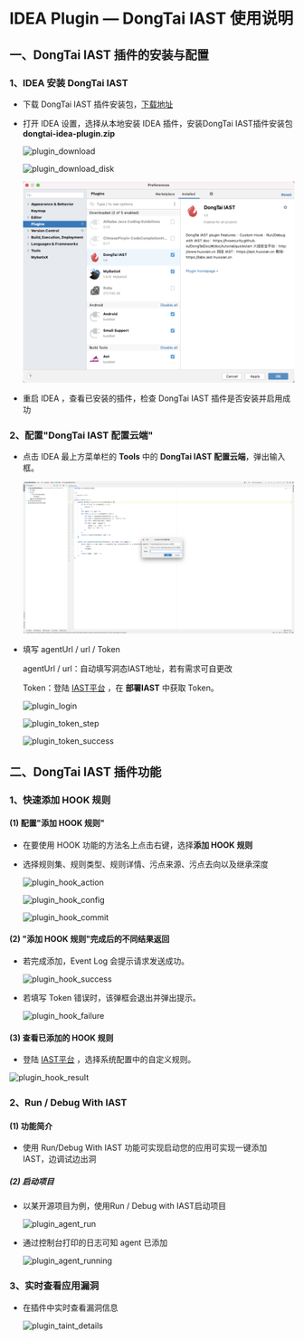 #  IDEA Plugin — DongTai IAST 使用说明

<h2 id="1">一、DongTai IAST 插件的安装与配置</h3>

###  1、IDEA 安装 DongTai IAST

- 下载 DongTai IAST 插件安装包，[下载地址](https://github.com/HXSecurity/DongTai-Plugin-IDEA/releases/download/v1.0/DongTai-Plugin-IDEA.zip)

- 打开 IDEA 设置，选择从本地安装 IDEA 插件，安装DongTai IAST插件安装包**dongtai-idea-plugin.zip**
  
  ![plugin_download](/DongTai-Doc/doc/assets/features/plugin_download.png)

  ![plugin_download_disk](/DongTai-Doc/doc/assets/features/plugin_download_disk.png)
  
  ![plugin_install](../assets/features/plugin_installs.png)

- 重启 IDEA ，查看已安装的插件，检查 DongTai IAST 插件是否安装并启用成功

###  2、配置"DongTai IAST 配置云端"

- 点击 IDEA 最上方菜单栏的 **Tools** 中的 **DongTai IAST 配置云端**，弹出输入框。
  
  ![plugin_url_configuration](../assets/features/plugin_url_configs.png)

- 填写 agentUrl / url / Token
  
  agentUrl / url：自动填写洞态IAST地址，若有需求可自更改
  
  Token：登陆 [IAST平台](https://iast.huoxian.cn/login) ，在 **部署IAST** 中获取 Token。
  
  ![plugin_login](/DongTai-Doc/doc/assets/features/plugin_login.png)
  
  ![plugin_token_step](/DongTai-Doc/doc/assets/features/plugin_token_step.png)
  
  ![plugin_token_success](/DongTai-Doc/doc/assets/features/plugin_token_success.png)

<h2 id="2">二、DongTai IAST 插件功能</h3>

### 1、快速添加 HOOK 规则

####  (1) 配置"添加 HOOK 规则"

- 在要使用 HOOK 功能的方法名上点击右键，选择**添加 HOOK 规则**

- 选择规则集、规则类型、规则详情、污点来源、污点去向以及继承深度
    
    ![plugin_hook_action](/DongTai-Doc/doc/assets/features/plugin_hook_action.png)
    
    ![plugin_hook_config](/DongTai-Doc/doc/assets/features/plugin_hook_config.png)
    
    ![plugin_hook_commit](/DongTai-Doc/doc/assets/features/plugin_hook_commit.png)

####  (2) "添加 HOOK 规则"完成后的不同结果返回

- 若完成添加，Event Log 会提示请求发送成功。
  
  ![plugin_hook_success](/DongTai-Doc/doc/assets/features/plugin_hook_success.png)
  
- 若填写 Token 错误时，该弹框会退出并弹出提示。
  
  ![plugin_hook_failure](/DongTai-Doc/doc/assets/features/plugin_hook_failure.png)

####  (3) 查看已添加的 HOOK 规则
  
 - 登陆 [IAST平台](https://iast.huoxian.cn/login) ，选择系统配置中的自定义规则。 

  ![plugin_hook_result](/DongTai-Doc/doc/assets/features/plugin_hook_result.png)

[comment]: <> (<h4 id="2">二、一键配置本地agent</h3>)
### 2、Run / Debug With IAST

####  (1) 功能简介

- 使用 Run/Debug With IAST 功能可实现启动您的应用可实现一键添加 IAST，边调试边出洞

##### (2) 启动项目

- 以某开源项目为例，使用Run / Debug with IAST启动项目

  ![plugin_agent_run](/DongTai-Doc/doc/assets/features/plugin_run_debug_app.png)
  
- 通过控制台打印的日志可知 agent 已添加
  
  ![plugin_agent_running](/DongTai-Doc/doc/assets/features/plugin_agent_add.png)

### 3、实时查看应用漏洞

- 在插件中实时查看漏洞信息

  ![plugin_taint_details](/DongTai-Doc/doc/assets/features/plugin_taint_details.png)
